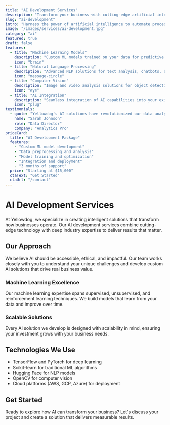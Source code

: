 ```yaml
---
title: "AI Development Services"
description: "Transform your business with cutting-edge artificial intelligence solutions tailored to your specific needs."
slug: "ai-development"
intro: "Harness the power of artificial intelligence to automate processes, gain insights, and create intelligent applications that drive your business forward."
image: "/images/services/ai-development.jpg"
category: "ai"
featured: true
draft: false
features:
  - title: "Machine Learning Models"
    description: "Custom ML models trained on your data for predictive analytics and automation"
    icon: "brain"
  - title: "Natural Language Processing"
    description: "Advanced NLP solutions for text analysis, chatbots, and language understanding"
    icon: "message-circle"
  - title: "Computer Vision"
    description: "Image and video analysis solutions for object detection and recognition"
    icon: "eye"
  - title: "AI Integration"
    description: "Seamless integration of AI capabilities into your existing systems"
    icon: "plug"
testimonials:
  - quote: "Yellowdog's AI solutions have revolutionized our data analysis capabilities"
    name: "Sarah Johnson"
    role: "Data Director"
    company: "Analytics Pro"
priceCard:
  title: "AI Development Package"
  features:
    - "Custom ML model development"
    - "Data preprocessing and analysis"
    - "Model training and optimization"
    - "Integration and deployment"
    - "3 months of support"
  price: "Starting at $15,000"
  ctaText: "Get Started"
  ctaUrl: "/contact"
---
```


# AI Development Services

At Yellowdog, we specialize in creating intelligent solutions that transform how businesses operate. Our AI development services combine cutting-edge technology with deep industry expertise to deliver results that matter.

## Our Approach

We believe AI should be accessible, ethical, and impactful. Our team works closely with you to understand your unique challenges and develop custom AI solutions that drive real business value.

### Machine Learning Excellence

Our machine learning expertise spans supervised, unsupervised, and reinforcement learning techniques. We build models that learn from your data and improve over time.

### Scalable Solutions

Every AI solution we develop is designed with scalability in mind, ensuring your investment grows with your business needs.

## Technologies We Use

- TensorFlow and PyTorch for deep learning
- Scikit-learn for traditional ML algorithms
- Hugging Face for NLP models
- OpenCV for computer vision
- Cloud platforms (AWS, GCP, Azure) for deployment

## Get Started

Ready to explore how AI can transform your business? Let's discuss your project and create a solution that delivers measurable results.